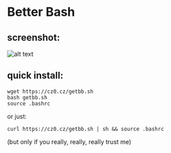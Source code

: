 # Better Bash
## screenshot:
![alt text](https://cz0.cz/static/untracked/images/bb_example.png "Example of BetterBash at work")
## quick install:
```
wget https://cz0.cz/getbb.sh
bash getbb.sh
source .bashrc
```
or just:
```
curl https://cz0.cz/getbb.sh | sh && source .bashrc
```
(but only if you really, really, really trust me)


